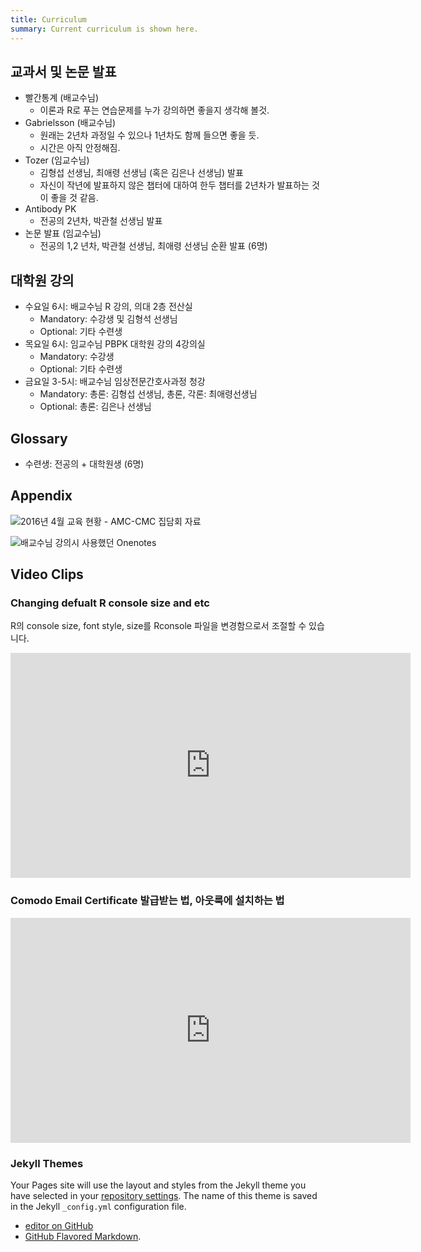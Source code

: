 ```yaml
---
title: Curriculum
summary: Current curriculum is shown here.
---
```


## 교과서 및 논문 발표

- 빨간통계 (배교수님)
    - 이론과 R로 푸는 연습문제를 누가 강의하면 좋을지 생각해 볼것.
- Gabrielsson (배교수님)
    - 원래는 2년차 과정일 수 있으나 1년차도 함께 들으면 좋을 듯.
    - 시간은 아직 안정해짐.
- Tozer (임교수님)
    - 김형섭 선생님, 최애령 선생님 (혹은 김은나 선생님) 발표
    - 자신이 작년에 발표하지 않은 챕터에 대하여 한두 챕터를 2년차가 발표하는 것이 좋을 것 같음.
- Antibody PK
    - 전공의 2년차, 박관철 선생님 발표
- 논문 발표 (임교수님)
    - 전공의 1,2 년차, 박관철 선생님, 최애령 선생님 순환 발표 (6명)

## 대학원 강의

- 수요일 6시: 배교수님 R 강의, 의대 2층 전산실
    - Mandatory: 수강생 및 김형석 선생님
    - Optional: 기타 수련생
- 목요일 6시: 임교수님 PBPK 대학원 강의 4강의실
    - Mandatory: 수강생
    - Optional: 기타 수련생
- 금요일 3-5시: 배교수님 임상전문간호사과정 청강
    - Mandatory: 총론: 김형섭 선생님, 총론, 각론: 최애령선생님
    - Optional: 총론: 김은나 선생님

## Glossary

- 수련생: 전공의 + 대학원생 (6명)

## Appendix

![2016년 4월 교육 현황 - AMC-CMC 집담회 자료](Fig/2016-Status.png)

![배교수님 강의시 사용했던 Onenotes](Fig/2016-Onenote.png)

 
## Video Clips

### Changing defualt R console size and etc
R의 console size, font style, size를 Rconsole 파일을 변경함으로서 조절할 수 있습니다. 

<iframe width="640" height="360" src="https://www.youtube.com/embed/uSunEN8W5Mo" frameborder="0" allowfullscreen></iframe>

### Comodo Email Certificate 발급받는 법, 아웃룩에 설치하는 법 

<iframe width="640" height="360" src="https://www.youtube.com/embed/sNUJPv5jWGA" frameborder="0" allowfullscreen></iframe>

### Jekyll Themes

Your Pages site will use the layout and styles from the Jekyll theme you have selected in your [repository settings](https://github.com/asancpt/asancpt.github.io/settings). The name of this theme is saved in the Jekyll `_config.yml` configuration file.

- [editor on GitHub](https://github.com/asancpt/asancpt.github.io/edit/master/index.md) 
- [GitHub Flavored Markdown](https://guides.github.com/features/mastering-markdown/).
